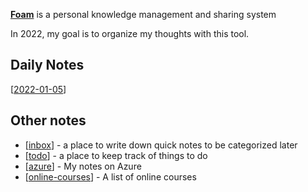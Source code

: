 **[Foam](https://foambubble.github.io/foam/)** is a personal knowledge management and sharing system

In 2022, my goal is to organize my thoughts with this tool.

## Daily Notes
[[2022-01-05]]

## Other notes

- [[inbox]] - a place to write down quick notes to be categorized later
- [[todo]] - a place to keep track of things to do
- [[azure]] - My notes on Azure
- [[online-courses]] - A list of online courses

[//begin]: # "Autogenerated link references for markdown compatibility"
[2022-01-05]: journal/2022-01-05 "Wednesday, January 5, 2022"
[inbox]: inbox "Inbox"
[todo]: todo "Todo"
[azure]: notes/Azure "Azure"
[online-courses]: notes/online-courses "Online Courses"
[//end]: # "Autogenerated link references"
